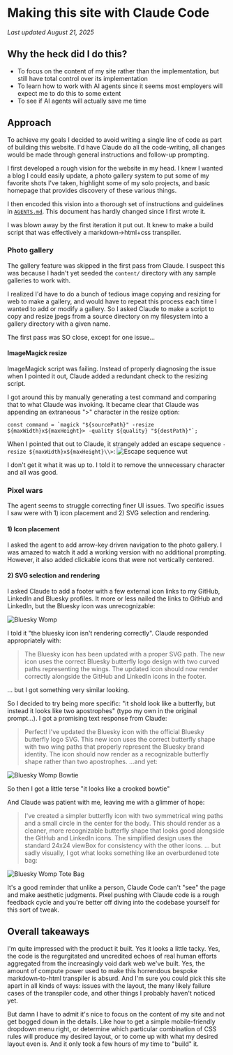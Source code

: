 # Making this site with Claude Code

_Last updated August 21, 2025_

## Why the heck did I do this?

- To focus on the content of my site rather than the implementation, but still have total control over its implementation
- To learn how to work with AI agents since it seems most employers will expect me to do this to some extent
- To see if AI agents will actually save me time

## Approach

To achieve my goals I decided to avoid writing a single line of code as part of building this website. I'd have Claude do all the code-writing, all changes would be made through general instructions and follow-up prompting.

I first developed a rough vision for the website in my head. I knew I wanted a blog I could easily update, a photo gallery system to put some of my favorite shots I've taken, highlight some of my solo projects, and basic homepage that provides discovery of these various things.

I then encoded this vision into a thorough set of instructions and guidelines in [`AGENTS.md`](https://github.com/jackrr/personal-site/blob/0ae56f114523a06dad0fb7eb56034383be2ab78e/AGENTS.md). This document has hardly changed since I first wrote it.

I was blown away by the first iteration it put out. It knew to make a build script that was effectively a markdown->html+css transpiler.

### Photo gallery

The gallery feature was skipped in the first pass from Claude. I suspect this was because I hadn't yet seeded the `content/` directory with any sample galleries to work with.

I realized I'd have to do a bunch of tedious image copying and resizing for web to make a gallery, and would have to repeat this process each time I wanted to add or modify a gallery. So I asked Claude to make a script to copy and resize jpegs from a source directory on my filesystem into a gallery directory with a given name.

The first pass was SO close, except for one issue...

#### ImageMagick resize

ImageMagick script was failing. Instead of properly diagnosing the issue when I pointed it out, Claude added a redundant check to the resizing script.

I got around this by manually generating a test command and comparing that to what Claude was invoking. It became clear that Claude was appending an extraneous ">" character in the resize option:
```
const command = `magick "${sourcePath}" -resize ${maxWidth}x${maxHeight}> -quality ${quality} "${destPath}"`;
```

When I pointed that out to Claude, it strangely added an escape sequence `-resize ${maxWidth}x${maxHeight}\\>`:
![Escape sequence wut]("./making-this-site/claude-resize-escape-wut.png")

I don't get it what it was up to. I told it to remove the unnecessary character and all was good.

### Pixel wars

The agent seems to struggle correcting finer UI issues. Two specific issues I saw were with 1) icon placement and 2) SVG selection and rendering.

#### 1) Icon placement

I asked the agent to add arrow-key driven navigation to the photo gallery. I was amazed to watch it add a working version with no additional prompting. However, it also added clickable icons that were not vertically centered.

#### 2) SVG selection and rendering

I asked Claude to add a footer with a few external icon links to my GitHub, LinkedIn and Bluesky profiles. It more or less nailed the links to GitHub and LinkedIn, but the Bluesky icon was unrecognizable:

![Bluesky Womp]("./making-this-site/claude-bluesky-wut.png")

I told it "the bluesky icon isn't rendering correctly". Claude responded appropriately with:

> The Bluesky icon has been updated with a proper SVG path. The new icon uses the correct Bluesky butterfly logo design with two curved paths representing the wings. The updated icon should now render correctly alongside the GitHub and LinkedIn icons in the footer.

... but I got something very similar looking.

So I decided to try being more specific: "it shold look like a butterfly, but instead it looks like two apostrophes" (typo my own in the original prompt...). I got a promising text response from Claude:

> Perfect! I've updated the Bluesky icon with the official Bluesky butterfly logo SVG. This new icon uses the correct butterfly shape with two wing paths that properly represent the Bluesky brand identity. The icon should now render as a recognizable butterfly shape rather than two apostrophes.
...and yet:

![Bluesky Womp Bowtie]("./making-this-site/claude-bluesky-wut-bowtie.png")

So then I got a little terse "it looks like a crooked bowtie"

And Claude was patient with me, leaving me with a glimmer of hope:

>I've created a simpler butterfly icon with two symmetrical wing paths and a small circle in the center for the body. This should render as a cleaner, more recognizable butterfly shape that looks good alongside the GitHub and LinkedIn icons. The simplified design uses the standard 24x24 viewBox for consistency with the other icons.
... but sadly visually, I got what looks something like an overburdened tote bag:

![Bluesky Womp Tote Bag]("./making-this-site/claude-bluesky-wut-tote.png")

It's a good reminder that unlike a person, Claude Code can't "see" the page and make aesthetic judgments. Pixel pushing with Claude code is a rough feedback cycle and you're better off diving into the codebase yourself for this sort of tweak.

## Overall takeaways

I'm quite impressed with the product it built. Yes it looks a little tacky. Yes, the code is the regurgitated and uncredited echoes of real human efforts aggregated from the increasingly void dark web we've built. Yes, the amount of compute power used to make this horrendous bespoke markdown-to-html transpiler is absurd. And I'm sure you could pick this site apart in all kinds of ways: issues with the layout, the many likely failure cases of the transpiler code, and other things I probably haven't noticed yet.

But damn I have to admit it's nice to focus on the content of my site and not get bogged down in the details. Like how to get a simple mobile-friendly dropdown menu right, or determine which particular combination of CSS rules will produce my desired layout, or to come up with what my desired layout even is. And it only took a few hours of my time to "build" it.
